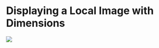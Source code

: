 <!DOCTYPE html>
<html lang="en">
<head>
    <meta charset="UTF-8">
    <meta name="viewport" content="width=device-width, initial-scale=1.0">
    <title>Image of an idea for fda company logo</title>
</head>
<body>
    <h1>Displaying a Local Image with Dimensions</h1>
    <img src="https://raw.githubusercontent.com/en870/fda-logo/refs/heads/main/README.md">
</body>
</html>
